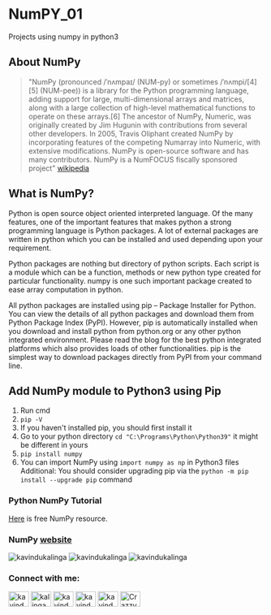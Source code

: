 # NumPY_01
Projects using numpy in python3
## About NumPy
>"NumPy (pronounced /ˈnʌmpaɪ/ (NUM-py) or sometimes /ˈnʌmpi/[4][5] (NUM-pee)) is a library for the Python programming language, adding support for large, multi-dimensional arrays and matrices, along with a large collection of high-level mathematical functions to operate on these arrays.[6] The ancestor of NumPy, Numeric, was originally created by Jim Hugunin with contributions from several other developers. In 2005, Travis Oliphant created NumPy by incorporating features of the competing Numarray into Numeric, with extensive modifications. NumPy is open-source software and has many contributors. NumPy is a NumFOCUS fiscally sponsored project" [wikipedia](https://en.wikipedia.org/wiki/NumPy)

## What is NumPy?
Python is open source object oriented interpreted language. Of the many features, one of the important features that makes python a strong programming language is Python packages. A lot of external packages are written in python which you can be installed and used depending upon your requirement.

Python packages are nothing but directory of python scripts. Each script is a module which can be a function, methods or new python type created for particular functionality. numpy is one such important package created to ease array computation in python.

All python packages are installed using pip – Package Installer for Python. You can view the details of all python packages and download them from Python Package Index (PyPI). However, pip is automatically installed when you download and install python from python.org or any other python integrated environment. Please read the blog for the best python integrated platforms which also provides loads of other functionalities. pip is the simplest way to download packages directly from PyPI from your command line.

## Add NumPy module to Python3 using Pip
1. Run cmd
2. `pip -V`
3. If you haven't installed pip, you should first install it
4. Go to your python directory `cd "C:\Programs\Python\Python39"` it might be different in yours
5. `pip install numpy`
6.  You can import NumPy using `import numpy as np` in Python3 files   
Additional: You should consider upgrading pip via the `python -m pip install --upgrade pip` command

### Python NumPy Tutorial
[Here](https://cs231n.github.io/python-numpy-tutorial/) is free NumPy resource.  

### NumPy [website](https://numpy.org/)

<!-- shields.io -->
<p align="left"> <img src="https://img.shields.io/github/languages/count/kavindukalinga/NumPY_01" alt="kavindukalinga" /> <img src="https://img.shields.io/github/languages/top/kavindukalinga/NumPY_01" alt="kavindukalinga" /> <img src="https://img.shields.io/github/last-commit/kavindukalinga/NumPY_01" alt="kavindukalinga" /></a> </p>

<h3 align="left">Connect with me:</h3>
<p align="left">
<a href="https://twitter.com/yuk_kalinga_c" target="blank"><img align="center" src="https://raw.githubusercontent.com/rahuldkjain/github-profile-readme-generator/master/src/images/icons/Social/twitter.svg" alt="kavindukalinga" height="30" width="40" /></a>
<a href="https://www.linkedin.com/in/kalingachandrasiri" target="blank"><img align="center" src="https://raw.githubusercontent.com/rahuldkjain/github-profile-readme-generator/master/src/images/icons/Social/linked-in-alt.svg" alt="kalingachandrasiri" height="30" width="40" /></a>
<a href="https://stackoverflow.com/users/16277941/kavindu-kalinga" target="blank"><img align="center" src="https://raw.githubusercontent.com/rahuldkjain/github-profile-readme-generator/master/src/images/icons/Social/stack-overflow.svg" alt="kavindu-kalinga" height="30" width="40" /></a>
<a href="https://www.facebook.com/kavindu.kalinga" target="blank"><img align="center" src="https://raw.githubusercontent.com/rahuldkjain/github-profile-readme-generator/master/src/images/icons/Social/facebook.svg" alt="kavindu.kalinga" height="30" width="40" /></a>
<a href="https://www.instagram.com/kavindu_kalinga" target="blank"><img align="center" src="https://raw.githubusercontent.com/rahuldkjain/github-profile-readme-generator/master/src/images/icons/Social/instagram.svg" alt="kavindu_kalinga" height="30" width="40" /></a>
<!-- <a href="https://www.youtube.com/c/uckvw2mrlhn_qxktjxyzahzw" target="blank"><img align="center" src="https://raw.githubusercontent.com/rahuldkjain/github-profile-readme-generator/master/src/images/icons/Social/youtube.svg" alt="uckvw2mrlhn_qxktjxyzahzw" height="30" width="40" /></a> -->
<a href="https://discord.gg/CrazzyHawK#8536" target="blank"><img align="center" src="https://raw.githubusercontent.com/rahuldkjain/github-profile-readme-generator/master/src/images/icons/Social/discord.svg" alt="CrazzyHawK#8536" height="30" width="40" /></a>
</p>

